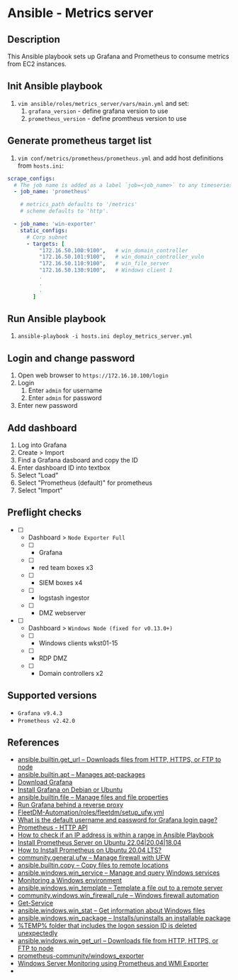 # Ansible - Metrics server
## Description
This Ansible playbook sets up Grafana and Prometheus to consume metrics from EC2 instances.

## Init Ansible playbook
1. `vim ansible/roles/metrics_server/vars/main.yml` and set:
    1. `grafana_version` - define grafana version to use
    1. `prometheus_version` - define promtheus version to use

## Generate prometheus target list
1. `vim conf/metrics/prometheus/prometheus.yml` and add host definitions from `hosts.ini`:
```yaml
scrape_configs:
  # The job name is added as a label `job=<job_name>` to any timeseries scraped from this config.
  - job_name: 'prometheus'

    # metrics_path defaults to '/metrics'
    # scheme defaults to 'http'.

  - job_name: 'win-exporter'
    static_configs:
      # Corp subnet
      - targets: [
          "172.16.50.100:9100",   # win_domain_controller
          "172.16.50.101:9100",   # win_domain_controller_vuln
          "172.16.50.110:9100",   # win_file_server
          "172.16.50.130:9100",   # Windows client 1
          .
          .
          .
        ]
```

## Run Ansible playbook
1. `ansible-playbook -i hosts.ini deploy_metrics_server.yml`


## Login and change password
1. Open web browser to `https://172.16.10.100/login`
1. Login
    1. Enter `admin` for username
    1. Enter `admin` for password
1. Enter new password

## Add dashboard
1. Log into Grafana
1. Create > Import
1. Find a Grafana dasboard and copy the ID
1. Enter dashboard ID into textbox
1. Select "Load"
1. Select "Prometheus (default)" for prometheus
1. Select "Import"

## Preflight checks
- [ ] - Dashboard > `Node Exporter Full`
  - [ ] - Grafana
  - [ ] - red team boxes x3
  - [ ] - SIEM boxes x4
  - [ ] - logstash ingestor
  - [ ] - DMZ webserver
- [ ] - Dashboard > `Windows Node (fixed for v0.13.0+)`
  - [ ] - Windows clients wkst01-15
  - [ ] - RDP DMZ
  - [ ] - Domain controllers x2

## Supported versions
* `Grafana v9.4.3`
* `Prometheus v2.42.0`

## References
* [ansible.builtin.get_url – Downloads files from HTTP, HTTPS, or FTP to node](https://docs.ansible.com/ansible/latest/collections/ansible/builtin/get_url_module.html)
* [ansible.builtin.apt – Manages apt-packages](https://docs.ansible.com/ansible/latest/collections/ansible/builtin/apt_module.html)
* [Download Grafana](https://grafana.com/grafana/download?edition=oss)
* [Install Grafana on Debian or Ubuntu](https://grafana.com/docs/grafana/latest/installation/debian/)
* [ansible.builtin.file – Manage files and file properties](https://docs.ansible.com/ansible/latest/collections/ansible/builtin/file_module.html)
* [Run Grafana behind a reverse proxy](https://grafana.com/tutorials/run-grafana-behind-a-proxy/)
* [FleetDM-Automation/roles/fleetdm/setup_ufw.yml](https://github.com/CptOfEvilMinions/FleetDM-Automation/blob/main/roles/fleetdm/setup_ufw.yml)
* [What is the default username and password for Grafana login page?](https://stackoverflow.com/questions/54039604/what-is-the-default-username-and-password-for-grafana-login-page)
* [Prometheus - HTTP API](https://prometheus.io/docs/prometheus/latest/querying/api/#status)
* [How to check if an IP address is within a range in Ansible Playbook](https://dev.to/koh_sh/how-to-check-if-an-ip-address-is-within-a-range-in-ansible-playbook-3307)
* [Install Prometheus Server on Ubuntu 22.04|20.04|18.04](https://computingforgeeks.com/install-prometheus-server-on-debian-ubuntu-linux/)
* [How to Install Prometheus on Ubuntu 20.04 LTS?](https://linuxhint.com/install-prometheus-on-ubuntu/)
* [community.general.ufw – Manage firewall with UFW](https://docs.ansible.com/ansible/latest/collections/community/general/ufw_module.html)
* [ansible.builtin.copy – Copy files to remote locations](https://docs.ansible.com/ansible/latest/collections/ansible/builtin/copy_module.html)
* [ansible.windows.win_service – Manage and query Windows services](https://docs.ansible.com/ansible/latest/collections/ansible/windows/win_service_module.html)
* [Monitoring a Windows environment](https://cloud.ibm.com/docs/monitoring?topic=monitoring-windows)
* [ansible.windows.win_template – Template a file out to a remote server](https://docs.ansible.com/ansible/latest/collections/ansible/windows/win_template_module.html)
* [community.windows.win_firewall_rule – Windows firewall automation](https://docs.ansible.com/ansible/latest/collections/community/windows/win_firewall_rule_module.html)
* [Get-Service](https://docs.microsoft.com/en-us/powershell/module/microsoft.powershell.management/get-service?view=powershell-7.2)
* [ansible.windows.win_stat – Get information about Windows files](https://docs.ansible.com/ansible/latest/collections/ansible/windows/win_stat_module.html)
* [ansible.windows.win_package – Installs/uninstalls an installable package](https://docs.ansible.com/ansible/latest/collections/ansible/windows/win_package_module.html)
* [%TEMP% folder that includes the logon session ID is deleted unexpectedly](https://docs.microsoft.com/en-us/troubleshoot/windows-server/shell-experience/temp-folder-with-logon-session-id-deleted)
* [ansible.windows.win_get_url – Downloads file from HTTP, HTTPS, or FTP to node](https://docs.ansible.com/ansible/latest/collections/ansible/windows/win_get_url_module.html)
* [prometheus-community/windows_exporter](https://github.com/prometheus-community/windows_exporter)
* [Windows Server Monitoring using Prometheus and WMI Exporter](https://devconnected.com/windows-server-monitoring-using-prometheus-and-wmi-exporter/#IV_Installing_the_WMI_Exporter)
* []()
